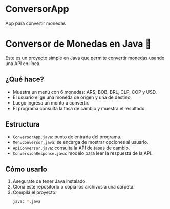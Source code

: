 # ConversorApp
App para convertir monedas

# Conversor de Monedas en Java 💱

Este es un proyecto simple en Java que permite convertir monedas usando una API en línea.

## ¿Qué hace?

- Muestra un menú con 6 monedas: ARS, BOB, BRL, CLP, COP y USD.
- El usuario elige una moneda de origen y una de destino.
- Luego ingresa un monto a convertir.
- El programa consulta la tasa de cambio y muestra el resultado.

## Estructura

- `ConversorApp.java`: punto de entrada del programa.
- `MenuConversor.java`: se encarga de mostrar opciones al usuario.
- `ApiConversor.java`: consulta la API de tasas de cambio.
- `ConversionResponse.java`: modelo para leer la respuesta de la API.

## Cómo usarlo

1. Asegurate de tener Java instalado.
2. Cloná este repositorio o copiá los archivos a una carpeta.
3. Compilá el proyecto:
   ```bash
   javac *.java
